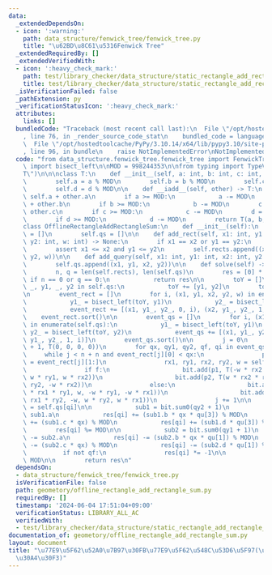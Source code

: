 ```yaml
---
data:
  _extendedDependsOn:
  - icon: ':warning:'
    path: data_structure/fenwick_tree/fenwick_tree.py
    title: "\u62BD\u8C61\u5316Fenwick Tree"
  _extendedRequiredBy: []
  _extendedVerifiedWith:
  - icon: ':heavy_check_mark:'
    path: test/library_checker/data_structure/static_rectangle_add_rectangle_sum.test.py
    title: test/library_checker/data_structure/static_rectangle_add_rectangle_sum.test.py
  _isVerificationFailed: false
  _pathExtension: py
  _verificationStatusIcon: ':heavy_check_mark:'
  attributes:
    links: []
  bundledCode: "Traceback (most recent call last):\n  File \"/opt/hostedtoolcache/PyPy/3.10.14/x64/lib/pypy3.10/site-packages/onlinejudge_verify/documentation/build.py\"\
    , line 76, in _render_source_code_stat\n    bundled_code = language.bundle(\n\
    \  File \"/opt/hostedtoolcache/PyPy/3.10.14/x64/lib/pypy3.10/site-packages/onlinejudge_verify/languages/python.py\"\
    , line 96, in bundle\n    raise NotImplementedError\nNotImplementedError\n"
  code: "from data_structure.fenwick_tree.fenwick_tree import FenwickTree\nfrom bisect\
    \ import bisect_left\n\nMOD = 998244353\n\nfrom typing import TypeVar\n\nT = TypeVar(\"\
    T\")\n\n\nclass T:\n    def __init__(self, a: int, b: int, c: int, d: int):\n\
    \        self.a = a % MOD\n        self.b = b % MOD\n        self.c = c % MOD\n\
    \        self.d = d % MOD\n\n    def __iadd__(self, other) -> T:\n        a =\
    \ self.a + other.a\n        if a >= MOD:\n            a -= MOD\n        b = self.b\
    \ + other.b\n        if b >= MOD:\n            b -= MOD\n        c = self.c +\
    \ other.c\n        if c >= MOD:\n            c -= MOD\n        d = self.d + other.d\n\
    \        if d >= MOD:\n            d -= MOD\n        return T(a, b, c, d)\n\n\n\
    class OfflineRectangleAddRectangleSum:\n    def __init__(self):\n        self.rects\
    \ = []\n        self.qs = []\n\n    def add_rect(self, x1: int, y1: int, x2: int,\
    \ y2: int, w: int) -> None:\n        if x1 == x2 or y1 == y2:\n            return\n\
    \        assert x1 <= x2 and y1 <= y2\n        self.rects.append((x1, y1, x2,\
    \ y2, w))\n\n    def add_query(self, x1: int, y1: int, x2: int, y2: int) -> None:\n\
    \        self.qs.append((x1, y1, x2, y2))\n\n    def solve(self) -> list[int]:\n\
    \        n, q = len(self.rects), len(self.qs)\n        res = [0] * q\n       \
    \ if n == 0 or q == 0:\n            return res\n\n        toY = []\n        for\
    \ _, y1, _, y2 in self.qs:\n            toY += [y1, y2]\n        toY = sorted(set(toY))\n\
    \n        event_rect = []\n        for i, (x1, y1, x2, y2, w) in enumerate(self.rects):\n\
    \            y1_ = bisect_left(toY, y1)\n            y2_ = bisect_left(toY, y2)\n\
    \            event_rect += [(x1, y1_, y2_, 0, i), (x2, y1_, y2_, 1, i)]\n    \
    \    event_rect.sort()\n\n        event_qs = []\n        for i, (x1, y1, x2, y2)\
    \ in enumerate(self.qs):\n            y1_ = bisect_left(toY, y1)\n           \
    \ y2_ = bisect_left(toY, y2)\n            event_qs += [(x1, y1_, y2_, 0, i), (x2,\
    \ y1_, y2_, 1, i)]\n        event_qs.sort()\n\n        j = 0\n        bit = FenwickTree(len(toY)\
    \ + 1, T(0, 0, 0, 0))\n        for qx, qy1, qy2, qf, qi in event_qs:\n       \
    \     while j < n + n and event_rect[j][0] < qx:\n                p1, p2, f, i\
    \ = event_rect[j][1:]\n                rx1, ry1, rx2, ry2, w = self.rects[i]\n\
    \                if f:\n                    bit.add(p1, T(-w * rx2 * ry1, -w,\
    \ w * ry1, w * rx2))\n                    bit.add(p2, T(w * rx2 * ry2, w, -w *\
    \ ry2, -w * rx2))\n                else:\n                    bit.add(p1, T(w\
    \ * rx1 * ry1, w, -w * ry1, -w * rx1))\n                    bit.add(p2, T(-w *\
    \ rx1 * ry2, -w, w * ry2, w * rx1))\n                j += 1\n\n            qu\
    \ = self.qs[qi]\n\n            sub1 = bit.sum0(qy2 + 1)\n            res[qi] +=\
    \ sub1.a\n            res[qi] += (sub1.b * qx * qu[3]) % MOD\n            res[qi]\
    \ += (sub1.c * qx) % MOD\n            res[qi] += (sub1.d * qu[3]) % MOD\n    \
    \        res[qi] %= MOD\n\n            sub2 = bit.sum0(qy1 + 1)\n            res[qi]\
    \ -= sub2.a\n            res[qi] -= (sub2.b * qx * qu[1]) % MOD\n            res[qi]\
    \ -= (sub2.c * qx) % MOD\n            res[qi] -= (sub2.d * qu[1]) % MOD\n\n  \
    \          if not qf:\n                res[qi] *= -1\n\n            res[qi] %=\
    \ MOD\n\n        return res\n"
  dependsOn:
  - data_structure/fenwick_tree/fenwick_tree.py
  isVerificationFile: false
  path: geometory/offline_rectangle_add_rectangle_sum.py
  requiredBy: []
  timestamp: '2024-06-04 17:51:04+09:00'
  verificationStatus: LIBRARY_ALL_AC
  verifiedWith:
  - test/library_checker/data_structure/static_rectangle_add_rectangle_sum.test.py
documentation_of: geometory/offline_rectangle_add_rectangle_sum.py
layout: document
title: "\u77E9\u5F62\u52A0\u7B97\u30FB\u77E9\u5F62\u548C\u53D6\u5F97(\u30AA\u30D5\u30E9\
  \u30A4\u30F3)"
---
```

